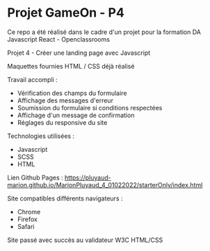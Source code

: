 # Projet GameOn - P4

Ce repo a été réalisé dans le cadre d'un projet pour la formation DA Javascript React - Openclassrooms

Projet 4 - Créer une landing page avec Javascript

Maquettes fournies
HTML / CSS déjà réalisé

Travail accompli : 
- Vérification des champs du formulaire
- Affichage des messages d'erreur
- Soumission du formulaire si conditions respectées
- Affichage d'un message de confirmation
- Réglages du responsive du site

Technologies utilisées :
- Javascript
- SCSS
- HTML

Lien Github Pages : https://pluyaud-marion.github.io/MarionPluyaud_4_01022022/starterOnly/index.html

Site compatibles différents navigateurs :
- Chrome
- Firefox
- Safari

Site passé avec succès au validateur W3C HTML/CSS